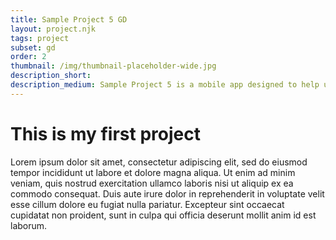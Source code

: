 ```yaml
---
title: Sample Project 5 GD
layout: project.njk
tags: project
subset: gd
order: 2
thumbnail: /img/thumbnail-placeholder-wide.jpg
description_short:
description_medium: Sample Project 5 is a mobile app designed to help users solve this Very Important Problem. I conducted research, designed and tested wireframes, and produced a high-fidelity clickable prototype.
---
```


# This is my first project

Lorem ipsum dolor sit amet, consectetur adipiscing elit, sed do eiusmod tempor incididunt ut labore et dolore magna aliqua. Ut enim ad minim veniam, quis nostrud exercitation ullamco laboris nisi ut aliquip ex ea commodo consequat. Duis aute irure dolor in reprehenderit in voluptate velit esse cillum dolore eu fugiat nulla pariatur. Excepteur sint occaecat cupidatat non proident, sunt in culpa qui officia deserunt mollit anim id est laborum.

